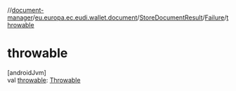 //[document-manager](../../../../index.md)/[eu.europa.ec.eudi.wallet.document](../../index.md)/[StoreDocumentResult](../index.md)/[Failure](index.md)/[throwable](throwable.md)

# throwable

[androidJvm]\
val [throwable](throwable.md): [Throwable](https://kotlinlang.org/api/latest/jvm/stdlib/kotlin/-throwable/index.html)
